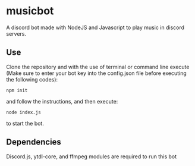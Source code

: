 # musicbot

A discord bot made with NodeJS and Javascript to play music in discord servers.

## Use

Clone the repository and with the use of terminal or command line execute (Make sure to enter your bot key into the config.json file before executing the following codes):
```
npm init
```
and follow the instructions, and then execute:
```
node index.js
```
to start the bot.

## Dependencies

Discord.js, ytdl-core, and ffmpeg modules are required to run this bot
